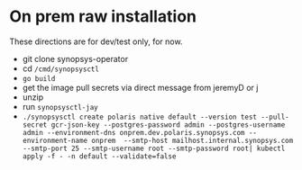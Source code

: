 # On prem raw installation

These directions are for dev/test only, for now.

- git clone synopsys-operator
- cd `/cmd/synopsysctl`
- `go build`
- get the image pull secrets via direct message from jeremyD or j
- unzip
- run `synopsysctl-jay`
- `./synopsysctl create polaris native default --version test --pull-secret gcr-json-key --postgres-password admin --postgres-username admin --environment-dns onprem.dev.polaris.synopsys.com --environment-name onprem  --smtp-host mailhost.internal.synopsys.com --smtp-port 25 --smtp-username root --smtp-password root| kubectl apply -f - -n default --validate=false`

